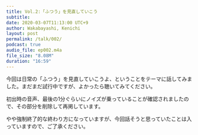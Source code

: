 ```yaml
---
title: Vol.2:「ふつう」を見直していこう
subtitle: 
date: 2020-03-07T11:13:00 UTC+9
author: Wakabayashi, Kenichi
layout: post
permalink: /talk/002/
podcast: true
audio_file: ep002.m4a
file_size: "8.08M"
duration: "16:59"
---
```

今回は日常の「ふつう」を見直していこうよ、ということをテーマに話してみました。まだまだ試行中ですが、よかったら聴いてみてください。

初出時の音声、最後の1分ぐらいにノイズが乗っていることが確認されましたので、その部分を削除して再掲しています。

やや強制終了的な終わり方になっていますが、今回話そうと思っていたことは入っていますので、ご了承ください。

